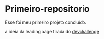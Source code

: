 # Primeiro-repositorio
Esse foi meu primeiro projeto concluído.

a ideia da leading page tirada do <a href="https://www.devchallenge.com.br/challenges/5f94dfc04b6510002196cb1d/details">devchallenge</a>









